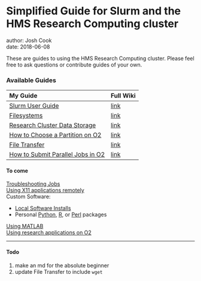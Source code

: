 # Simplified Guide for Slurm and the HMS Research Computing cluster
 
author: Josh Cook  
date: 2018-06-08

These are guides to using the HMS Research Computing cluster. Please feel free to ask questions or contribute guides of your own.

### Available Guides

| My Guide | Full Wiki |
|:--|:--|
| [Slurm User Guide](Slurm_User_Guide_notes.md) | [link](https://wiki.rc.hms.harvard.edu/display/O2/Using+Slurm+Basic) |
| [Filesystems](Filesystems.md) | [link](https://wiki.rc.hms.harvard.edu/display/O2/Filesystems) |
| [Research Cluster Data Storage](Research_Cluster_Data_Storage.md) | [link](https://wiki.rc.hms.harvard.edu/display/O2/Research+Cluster+Data+Storage)
| [How to Choose a Partition on O2](How_to_choose_a_partition_in_O2.md) | [link](https://wiki.rc.hms.harvard.edu/display/O2/How+to+choose+a+partition+in+O2) |
| [File Transfer](File_Transfer.md) | [link](https://wiki.rc.hms.harvard.edu/display/O2/File+Transfer) |
|[How to Submit Parallel Jobs in O2](How_To_Submit_Parallel_Jobs_in_O2.md) | [link](https://wiki.rc.hms.harvard.edu/display/O2/How+To+Submit+Parallel+Jobs+in+O2)|

#### To come
[Troubleshooting Jobs](https://wiki.rc.hms.harvard.edu/display/O2/Troubleshooting+Slurm+Jobs)  
[Using X11 applications remotely](https://wiki.rc.hms.harvard.edu/display/O2/Using+X11+Applications+Remotely)  
Custom Software:  

* [Local Software Installs](https://wiki.rc.hms.harvard.edu/display/O2/Local+Software+Installs)
* Personal [Python][], [R][], or [Perl][] packages

[Using MATLAB](https://wiki.rc.hms.harvard.edu:8443/display/O2/Using+MATLAB)  
[Using research applications on O2](https://wiki.rc.hms.harvard.edu/display/O2/Using+Applications+on+O2)  

[Python]: https://wiki.rc.hms.harvard.edu/display/O2/Personal+Python+Packages
[R]: https://wiki.rc.hms.harvard.edu/display/O2/Personal+R+Packages
[Perl]: https://wiki.rc.hms.harvard.edu/display/O2/Personal+Perl+Packages

---

#### Todo

1. make an md for the absolute beginner
2. update File Transfer to include `wget`